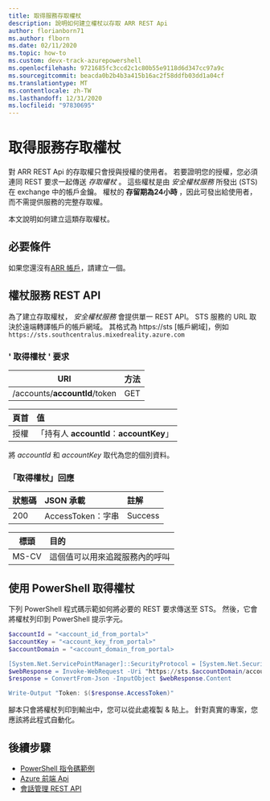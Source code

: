 ```yaml
---
title: 取得服務存取權杖
description: 說明如何建立權杖以存取 ARR REST Api
author: florianborn71
ms.author: flborn
ms.date: 02/11/2020
ms.topic: how-to
ms.custom: devx-track-azurepowershell
ms.openlocfilehash: 9721685fc3ccd2c1c80b55e9118d6d347cc97a9c
ms.sourcegitcommit: beacda0b2b4b3a415b16ac2f58ddfb03dd1a04cf
ms.translationtype: MT
ms.contentlocale: zh-TW
ms.lasthandoff: 12/31/2020
ms.locfileid: "97830695"
---
```

# <a name="get-service-access-tokens"></a>取得服務存取權杖

對 ARR REST Api 的存取權只會授與授權的使用者。 若要證明您的授權，您必須連同 REST 要求一起傳送 *存取權杖* 。 這些權杖是由 *安全權杖服務* 所發出 (STS) 在 exchange 中的帳戶金鑰。 權杖的 **存留期為24小時** ，因此可發出給使用者，而不需提供服務的完整存取權。

本文說明如何建立這類存取權杖。

## <a name="prerequisites"></a>必要條件

如果您還沒有[ARR 帳戶](create-an-account.md)，請建立一個。

## <a name="token-service-rest-api"></a>權杖服務 REST API

為了建立存取權杖， *安全權杖服務* 會提供單一 REST API。 STS 服務的 URL 取決於遠端轉譯帳戶的帳戶網域。 其格式為 https://sts [帳戶網域]，例如 `https://sts.southcentralus.mixedreality.azure.com`

### <a name="get-token-request"></a>' 取得權杖 ' 要求

| URI | 方法 |
|-----------|:-----------|
| /accounts/**accountId**/token | GET |

| 頁首 | 值 |
|--------|:------|
| 授權 | 「持有人 **accountId**：**accountKey**」 |

將 *accountId* 和 *accountKey* 取代為您的個別資料。

### <a name="get-token-response"></a>「取得權杖」回應

| 狀態碼 | JSON 承載 | 註解 |
|-----------|:-----------|:-----------|
| 200 | AccessToken：字串 | Success |

| 標頭 | 目的 |
|--------|:------|
| MS-CV | 這個值可以用來追蹤服務內的呼叫 |

## <a name="getting-a-token-using-powershell"></a>使用 PowerShell 取得權杖

下列 PowerShell 程式碼示範如何將必要的 REST 要求傳送至 STS。 然後，它會將權杖列印到 PowerShell 提示字元。

```PowerShell
$accountId = "<account_id_from_portal>"
$accountKey = "<account_key_from_portal>"
$accountDomain = "<account_domain_from_portal>

[System.Net.ServicePointManager]::SecurityProtocol = [System.Net.SecurityProtocolType]::Tls12;
$webResponse = Invoke-WebRequest -Uri "https://sts.$accountDomain/accounts/$accountId/token" -Method Get -Headers @{ Authorization = "Bearer ${accountId}:$accountKey" }
$response = ConvertFrom-Json -InputObject $webResponse.Content

Write-Output "Token: $($response.AccessToken)"
```

腳本只會將權杖列印到輸出中，您可以從此處複製 & 貼上。 針對真實的專案，您應該將此程式自動化。

## <a name="next-steps"></a>後續步驟

* [PowerShell 指令碼範例](../samples/powershell-example-scripts.md)
* [Azure 前端 Api](../how-tos/frontend-apis.md)
* [會話管理 REST API](../how-tos/session-rest-api.md)
